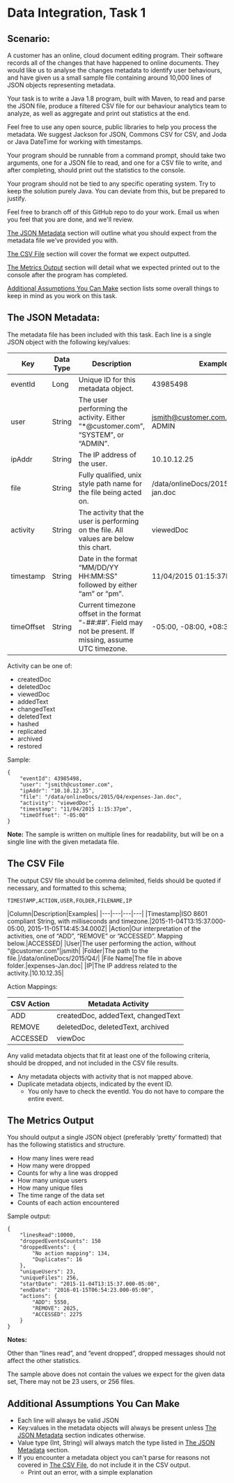 # Data Integration, Task 1

## Scenario:

A customer has an online, cloud document editing program. Their software records all of the changes that have happened to online documents. They would like us to analyse the changes metadata to identify user behaviours, and have given us a small sample file containing around 10,000 lines of JSON objects representing metadata.

Your task is to write a Java 1.8 program, built with Maven, to read and parse the JSON file, produce a filtered CSV file for our behaviour analytics team  to analyze, as well as aggregate and print out statistics at the end.

Feel free to use any open source, public libraries to help you process the metadata. We suggest Jackson for JSON, Commons CSV for CSV, and Joda or Java DateTime for working with timestamps.

Your program should be runnable from a command prompt, should take two arguments, one for a JSON file to read, and one for a CSV file to write, and after completing, should print out the statistics to the console.

Your program should not be tied to any specific operating system. Try to keep the solution purely Java. You can deviate from this, but be prepared to justify.

Feel free to branch off of this GitHub repo to do your work. Email us when you feel that you are done, and we'll review.

[The JSON Metadata](https://github.com/FileTrek/IntervieweeTasks/blob/master/Data-Integration-1/README.MD#the-json-metadata) section will outline what you should expect from the metadata file we’ve provided you with.

[The CSV File](https://github.com/FileTrek/IntervieweeTasks/blob/master/Data-Integration-1/README.MD#the-csv-file) section will cover the format we expect outputted.

[The Metrics Output](https://github.com/FileTrek/IntervieweeTasks/blob/master/Data-Integration-1/README.MD#the-metrics-output) section will detail what we expected printed out to the console after the program has completed.

[Additional Assumptions You Can Make](https://github.com/FileTrek/IntervieweeTasks/blob/master/Data-Integration-1/README.MD#additional-assumptions-you-can-make) section lists some overall things to keep in mind as you work on this task.

## The JSON Metadata:

The metadata file has been included with this task. Each line is a single JSON object with the following key/values:

|Key|Data Type|Description|Examples|
|---|---|---|---|
|eventId|Long|Unique ID for this metadata object.|43985498|
|user|String|The user performing the activity. Either “*@customer.com”, “SYSTEM”, or “ADMIN”.|jsmith@customer.com, SYSTEM, ADMIN
|ipAddr|String|The IP address of the user.|10.10.12.25|
|file|String|Fully qualified, unix style path name for the file being acted on.|/data/onlineDocs/2015/Q4/expenses-jan.doc|
|activity|String|The activity that the user is performing on the file. All values are below this chart.|viewedDoc|
|timestamp|String|Date in the format “MM/DD/YY HH:MM:SS” followed by either “am” or “pm”.|11/04/2015 01:15:37PM|
|timeOffset|String|Current timezone offset in the format “-##:##’. Field may not be present. If missing, assume UTC timezone.|-05:00, -08:00, +08:30|

Activity can be one of:
- createdDoc
- deletedDoc
- viewedDoc
- addedText
- changedText
- deletedText
- hashed
- replicated
- archived
- restored

Sample:
```
{
    "eventId": 43985498,
    "user": "jsmith@customer.com",
    "ipAddr": "10.10.12.35",
    "file": "/data/onlineDocs/2015/Q4/expenses-Jan.doc",
    "activity": "viewedDoc",
    "timestamp": "11/04/2015 1:15:37pm",
    "timeOffset": "-05:00"
}
```
**Note:** The sample is written on multiple lines for readability, but will be on a single line with the given metadata file.

## The CSV File ##

The output CSV file should be comma delimited, fields should be quoted if necessary, and formatted to this schema;

`TIMESTAMP,ACTION,USER,FOLDER,FILENAME,IP`

|Column|Description|Examples|
|---|---|---|---|
|Timestamp|ISO 8601 compliant String, with milliseconds and timezone.|2015-11-04T13:15:37.000-05:00, 2015-11-05T14:45:34.000Z|
|Action|Our interpretation of the activities, one of “ADD”, “REMOVE” or “ACCESSED”. Mapping below.|ACCESSED|
|User|The user performing the action, without “@customer.com”|jsmith|
|Folder|The path to the file.|/data/onlineDocs/2015/Q4/|
|File Name|The file in above folder.|expenses-Jan.doc|
|IP|The IP address related to the activity.|10.10.12.35|

Action Mappings:

|CSV Action|Metadata Activity|
|---|---|
|ADD|createdDoc, addedText, changedText|
|REMOVE|deletedDoc, deletedText, archived|
|ACCESSED|viewDoc|

Any valid metadata objects that fit at least one of the following criteria, should be dropped, and not included in the CSV file results.
- Any metadata objects with activity that is not mapped above.
- Duplicate metadata objects, indicated by the event ID.
  - You only have to check the eventId. You do not have to compare the entire event.

## The Metrics Output ##

You should output a single JSON object (preferably ‘pretty’ formatted) that has the following statistics and structure.

- How many lines were read
- How many were dropped 
- Counts for why a line was dropped
- How many unique users 
- How many unique files
- The time range of the data set
- Counts of each action encountered

Sample output:
```
{
    "linesRead":10000,
    "droppedEventsCounts": 150
    "droppedEvents": {
        "No action mapping": 134,
        "Duplicates": 16
    },
    "uniqueUsers": 23,
    "uniqueFiles": 256,
    "startDate": "2015-11-04T13:15:37.000-05:00",
    "endDate": "2016-01-15T06:54:23.000-05:00",
    "actions": {
        "ADD": 5550,
        "REMOVE": 2025,
        "ACCESSED": 2275
    }
}
```
**Notes:**

Other than “lines read”, and “event dropped”, dropped messages should not affect the other statistics.

The sample above does not contain the values we expect for the given data set, There may not be 23 users, or 256 files.

## Additional Assumptions You Can Make ##

- Each line will always be valid JSON
- Key:values in the metadata objects will always be present unless [The JSON Metadata](https://github.com/FileTrek/IntervieweeTasks/blob/master/Data-Integration-1/README.MD#the-json-metadata) section indicates otherwise.
- Value type (Int, String) will always match the type listed in [The JSON Metadata](https://github.com/FileTrek/IntervieweeTasks/blob/master/Data-Integration-1/README.MD#the-json-metadata) section.
- If you encounter a metadata object you can't parse for reasons not covered in [The CSV File](https://github.com/FileTrek/IntervieweeTasks/blob/master/Data-Integration-1/README.MD#the-csv-file), do not include it in the CSV output.
  - Print out an error, with a simple explanation
